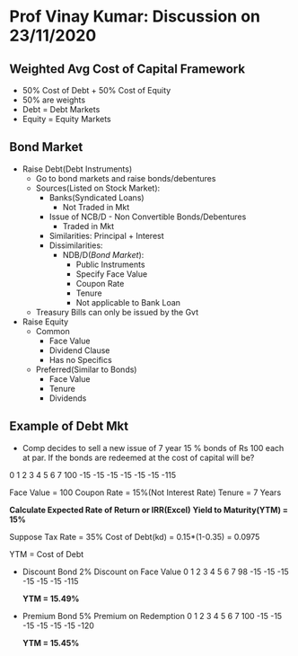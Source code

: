 # Prof Vinay Kumar: Discussion on 23/11/2020

## Weighted Avg Cost of Capital Framework
- 50% Cost of Debt + 50% Cost of Equity
- 50% are weights
- Debt  = Debt Markets
- Equity = Equity Markets

## Bond Market
- Raise Debt(Debt Instruments)
	- Go to bond markets and raise bonds/debentures
	- Sources(Listed on Stock Market):
		- Banks(Syndicated Loans)
			- Not Traded in Mkt
		- Issue of NCB/D - Non Convertible Bonds/Debentures
			- Traded in Mkt
		- Similarities: Principal + Interest
		- Dissimilarities:
			- NDB/D(*Bond Market*): 
				- Public Instruments
				- Specify Face Value
				- Coupon Rate
				- Tenure
				- Not applicable to Bank Loan
	- Treasury Bills can only be issued by the Gvt
- Raise Equity
	- Common
		- Face Value
		- Dividend Clause
		- Has no Specifics
	- Preferred(Similar to Bonds)
		- Face Value
		- Tenure
		- Dividends

## Example of Debt Mkt
- Comp decides to sell a new issue of 7 year 15 % bonds of Rs 100 each at par. If the bonds are redeemed at the cost of capital will be?

0	1	2	3	4	5	6	7
100	-15	-15	-15	-15	-15	-15	-115

Face Value = 100
Coupon Rate = 15%(Not Interest Rate)
Tenure = 7 Years

**Calculate Expected Rate of Return or IRR(Excel)**
**Yield to Maturity(YTM) = 15%**

Suppose Tax Rate = 35%
Cost of Debt(kd) = 0.15\*(1-0.35) = 0.0975

YTM = Cost of Debt

- Discount Bond
	2% Discount on Face Value
	0	1	2	3	4	5	6	7
	98	-15	-15	-15	-15	-15	-15	-115

	**YTM = 15.49%**

- Premium Bond
	5% Premium on Redemption
	0	1	2	3	4	5	6	7
	100	-15	-15	-15	-15	-15	-15	-120

	**YTM = 15.45%**